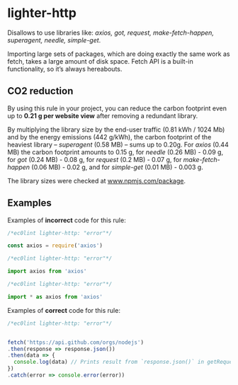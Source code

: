 # lighter-http 

Disallows to use libraries like: *axios, got, request, make-fetch-happen, superagent, needle, simple-get*. 

Importing large sets of packages, which are doing exactly the same work as fetch, takes a large amount of disk space. Fetch API is a built-in functionality, so it’s always hereabouts. 

## CO2 reduction 

By using this rule in your project, you can reduce the carbon footprint even up to **0.21 g per website view** after removing a redundant library.  

By multiplying the library size by the end-user traffic (0.81 kWh / 1024 Mb) and by the energy emissions (442 g/kWh), the carbon footprint of the heaviest library – *superagent* (0.58 MB) – sums up to 0.20g. For *axios* (0.44 MB) the carbon footprint amounts to 0.15 g, for *needle* (0.26 MB) - 0.09 g, for *got* (0.24 MB) - 0.08 g, for *request* (0.2 MB) - 0.07 g, for *make-fetch-happen* (0.06 MB) - 0.02 g, and for *simple-get* (0.01 MB) - 0.003 g.  

The library sizes were checked at www.npmjs.com/package. 

## Examples 

Examples of **incorrect** code for this rule: 

```js
/*ec0lint lighter-http: "error"*/

const axios = require('axios')
```

```js
/*ec0lint lighter-http: "error"*/

import axios from 'axios'
```

```js
/*ec0lint lighter-http: "error"*/

import * as axios from 'axios'
```

Examples of **correct** code for this rule:

```js
/*ec0lint lighter-http: "error"*/


fetch('https://api.github.com/orgs/nodejs')
.then(response => response.json())
.then(data => {
  console.log(data) // Prints result from `response.json()` in getRequest
})
.catch(error => console.error(error))
```
